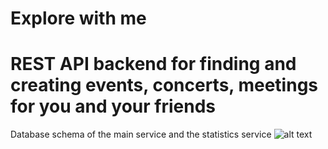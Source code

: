 # Explore with me
# REST API backend for finding and creating events, concerts, meetings for you and your friends

Database schema of the main service and the statistics service
![alt text](https://downloader.disk.yandex.ru/preview/939f1f27fd10d6b8652e820fa17f5bb7b93eb3635af585a6a4cb432ff46d9eee/6378c8f7/OCGF8SQuXWdCw1eE6UilzBTNJsYuKlIMW3GI9FGZxcSDSAt4iMQD46NTvFyd-KP-BZPFf7qCx44L-RU3KWS57Q%3D%3D?uid=0&filename=Untitled.png&disposition=inline&hash=&limit=0&content_type=image%2Fpng&owner_uid=0&tknv=v2&size=2048x2048)

